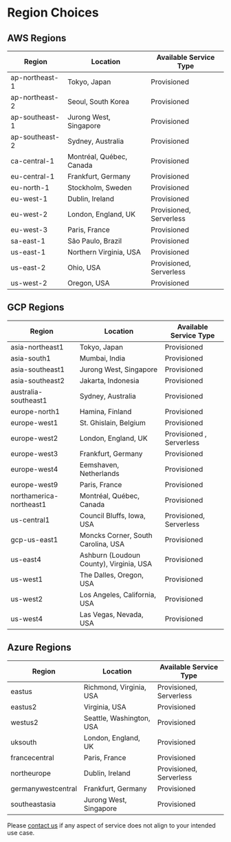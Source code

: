 # Region Choices

## **AWS Regions**

| Region | Location | Available Service Type |
| --- | --- | --- |
| ap-northeast-1 | Tokyo, Japan | Provisioned |
| ap-northeast-2 | Seoul, South Korea |  Provisioned |
| ap-southeast-1  | Jurong West, Singapore |  Provisioned |
| ap-southeast-2 | Sydney, Australia |  Provisioned |
| ca-central-1 | Montréal, Québec, Canada |  Provisioned |
| eu-central-1 | Frankfurt, Germany |  Provisioned |
| eu-north-1 | Stockholm, Sweden |  Provisioned |
| eu-west-1 | Dublin, Ireland |  Provisioned |
| eu-west-2 | London, England, UK |  Provisioned, Serverless |
| eu-west-3 | Paris, France |  Provisioned |
| sa-east-1 | São Paulo, Brazil |  Provisioned |
| us-east-1 | Northern Virginia, USA |  Provisioned |
| us-east-2 | Ohio, USA |  Provisioned, Serverless |
| us-west-2 | Oregon, USA |  Provisioned |

## **GCP Regions**

| Region | Location | Available Service Type |
| --- | --- | --- |
| asia-northeast1 | Tokyo, Japan | Provisioned |
| asia-south1 | Mumbai, India | Provisioned |
| asia-southeast1 | Jurong West, Singapore | Provisioned |
| asia-southeast2 | Jakarta, Indonesia | Provisioned |
| australia-southeast1 | Sydney, Australia | Provisioned |
| europe-north1 | Hamina, Finland | Provisioned |
| europe-west1 | St. Ghislain, Belgium | Provisioned |
| europe-west2 | London, England, UK | Provisioned , Serverless |
| europe-west3 | Frankfurt, Germany | Provisioned |
| europe-west4 | Eemshaven, Netherlands | Provisioned |
| europe-west9 | Paris, France | Provisioned |
| northamerica-northeast1 | Montréal, Québec, Canada | Provisioned |
| us-central1 | Council Bluffs, Iowa, USA | Provisioned, Serverless |
| gcp-us-east1 | Moncks Corner, South Carolina, USA | Provisioned |
| us-east4 | Ashburn (Loudoun County), Virginia, USA | Provisioned |
| us-west1 | The Dalles, Oregon, USA | Provisioned |
| us-west2 | Los Angeles, California, USA | Provisioned |
| us-west4 | Las Vegas, Nevada, USA | Provisioned |

## **Azure Regions**

| Region | Location | Available Service Type |
| --- | --- | --- |
| eastus | Richmond, Virginia, USA | Provisioned, Serverless |
| eastus2 | Virginia, USA | Provisioned |
| westus2 | Seattle, Washington, USA | Provisioned |
| uksouth | London, England, UK | Provisioned |
| francecentral | Paris, France | Provisioned |
| northeurope | Dublin, Ireland | Provisioned, Serverless |
| germanywestcentral | Frankfurt, Germany |  Provisioned |
| southeastasia | Jurong West, Singapore | Provisioned |

Please [contact us](<../Support.md>) if any aspect of service does not align to your intended use case.